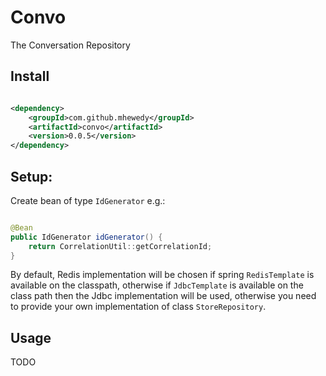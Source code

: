 # Convo

The Conversation Repository

## Install

```xml

<dependency>
    <groupId>com.github.mhewedy</groupId>
    <artifactId>convo</artifactId>
    <version>0.0.5</version>
</dependency>
```

## Setup:

Create bean of type `IdGenerator` e.g.:

```java

@Bean
public IdGenerator idGenerator() {
    return CorrelationUtil::getCorrelationId;
}
```

By default, Redis implementation will be chosen if spring `RedisTemplate` is available on the classpath,
otherwise if `JdbcTemplate` is available on the class path then the Jdbc implementation will be used,
otherwise you need to provide your own implementation of class `StoreRepository`.


## Usage
TODO